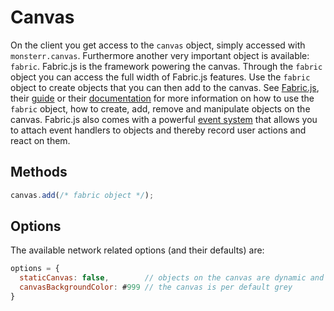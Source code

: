 # Canvas
On the client you get access to the `canvas` object, simply accessed with `monsterr.canvas`.
Furthermore another very important object is available: `fabric`.
Fabric.js is the framework powering the canvas. Through the `fabric` object you can access the full width of Fabric.js features. Use the `fabric` object to create objects that you can then add to the canvas. See [Fabric.js](http://fabricjs.com), their [guide](http://fabricjs.com/articles/) or their [documentation](http://fabricjs.com/docs/) for more information on how to use the `fabric` object, how to create, add, remove and manipulate objects on the canvas.
Fabric.js also comes with a powerful [event system](http://fabricjs.com/fabric-intro-part-2#events) that allows you to attach event handlers to objects and thereby record user actions and react on them.

## Methods
```js
canvas.add(/* fabric object */);
```

## Options
The available network related options (and their defaults) are:
```js
options = {
  staticCanvas: false,        // objects on the canvas are dynamic and can be moved, resized and more
  canvasBackgroundColor: #999 // the canvas is per default grey
}
```
